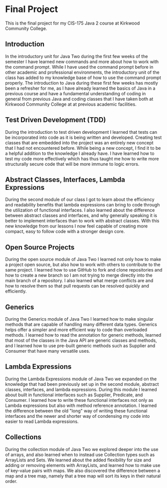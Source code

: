 # Final Project
This is the final project for my CIS-175 Java 2 course at Kirkwood Community College.
## Introduction
In the introductory unit for Java Two during the first few weeks of the semester I have learned new commands and more about how to work with the command prompt.
While I have used the command prompt before in other academic and professional environments, the introductory unit of the class has added to my knowledge base of
how to use the command prompt properly. The introduction to Java during these first few weeks has mostly been a refresher for me, as I have already learned the basics
of Java in a previous course and have a fundamental understanding of coding in general from previous Java and coding classes that I have taken both at Kirkwood Community
College at at previous academic facilities.
## Test Driven Development (TDD)
During the introduction to test driven development I learned that tests can be incorporated into code as it is being written and developed. Creating test classes that are
embedded into the project was an entirely new concept that I had not encountered before. While being a new concept, I find it to be a helpful addition to the knowledge I
already have. I have learned how to test my code more effectively which has thus taught me how to write more structurally secure code that will be more immune to logic
errors.
## Abstract Classes, Interfaces, Lambda Expressions
During the second module of our class I got to learn about the efficiency and readability benefits that lambda
expressions can bring to code through the utilization of functional interfaces. I also learned about the difference
between abstract classes and interfaces, and why generally speaking it is better to implement interfaces than to work
with abstract classes. With this new knowledge from our lessons I now feel capable of creating more compact, easy to
follow code with a stronger design core.
## Open Source Projects
During the open source module of Java Two I learned not only how to make a project open source, but also how to work with others to contribute to the same project. I learned how to use GitHub to fork and clone repositories and how to create a new branch so I am not trying to merge directly into the main branch of a repository. I also learned what merge conflicts are and how to resolve them so that pull requests can be resolved quickly and efficiently.
## Generics
During the Generics module of Java Two I learned how to make singular methods that are capable of handling many different data types. Generics helps offer a simpler and more efficient way to code than overloaded methods. I learned how to read the annotation for generic methods, learned that most of the classes in the Java API are generic classes and methods, and I learned how to use pre-built generic methods such as Supplier and Consumer that have many versatile uses.
## Lambda Expressions
During the Lambda Expressions module of Java Two we expanded on the knowledge that had been previously set up in the second module, abstract classes, interfaces, and lambda expressions. During this module I learned about built in functional interfaces such as Supplier, Predicate, and Consumer. I learned how to write these functional interfaces not only as Lambda expressions but also with method reference annotation. I learned the difference between the old "long" way of writing these functional interfaces and the newer and shorter way of condensing my code into easier to read Lambda expressions.
## Collections
During the collection module of Java Two we explored deeper into the use of arrays, and also learned when to instead use Collection types such as ArrayLists and Sets. We learned about the added flexibility for size and adding or removing elements with ArrayLists, and learned how to make use of key-value pairs with maps. We also discovered the difference between a map and a tree map, namely that a tree map will sort its keys in their natural order.
